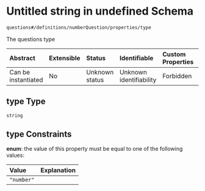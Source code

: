 # Untitled string in undefined Schema

```txt
questions#/definitions/numberQuestion/properties/type
```

The questions type

| Abstract            | Extensible | Status         | Identifiable            | Custom Properties | Additional Properties | Access Restrictions | Defined In                                                                    |
| :------------------ | :--------- | :------------- | :---------------------- | :---------------- | :-------------------- | :------------------ | :---------------------------------------------------------------------------- |
| Can be instantiated | No         | Unknown status | Unknown identifiability | Forbidden         | Allowed               | none                | [questions.schema.json*](../out/questions.schema.json "open original schema") |

## type Type

`string`

## type Constraints

**enum**: the value of this property must be equal to one of the following values:

| Value      | Explanation |
| :--------- | :---------- |
| `"number"` |             |
